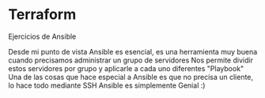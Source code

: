 # Terraform
Ejercicios de Ansible

Desde mi punto de vista Ansible es esencial, es una herramienta muy buena cuando precisamos administrar un grupo de servidores
Nos permite dividir estos servidores por grupo y aplicarle a cada uno diferentes "Playbook"
Una de las cosas que hace especial a Ansible es que no precisa un cliente, lo hace todo mediante SSH
Ansible es simplemente Genial :)